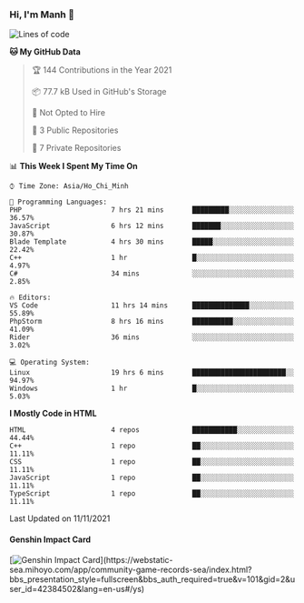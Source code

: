### Hi, I'm Manh 👋

<!--START_SECTION:waka-->
![Lines of code](https://img.shields.io/badge/From%20Hello%20World%20I%27ve%20Written-246419%20lines%20of%20code-blue)

**🐱 My GitHub Data** 

> 🏆 144 Contributions in the Year 2021
 > 
> 📦 77.7 kB Used in GitHub's Storage 
 > 
> 🚫 Not Opted to Hire
 > 
> 📜 3 Public Repositories 
 > 
> 🔑 7 Private Repositories  
 > 
📊 **This Week I Spent My Time On** 

```text
⌚︎ Time Zone: Asia/Ho_Chi_Minh

💬 Programming Languages: 
PHP                      7 hrs 21 mins       █████████░░░░░░░░░░░░░░░░   36.57% 
JavaScript               6 hrs 12 mins       ███████░░░░░░░░░░░░░░░░░░   30.87% 
Blade Template           4 hrs 30 mins       █████░░░░░░░░░░░░░░░░░░░░   22.42% 
C++                      1 hr                █░░░░░░░░░░░░░░░░░░░░░░░░   4.97% 
C#                       34 mins             ░░░░░░░░░░░░░░░░░░░░░░░░░   2.85%

🔥 Editors: 
VS Code                  11 hrs 14 mins      ██████████████░░░░░░░░░░░   55.89% 
PhpStorm                 8 hrs 16 mins       ██████████░░░░░░░░░░░░░░░   41.09% 
Rider                    36 mins             ░░░░░░░░░░░░░░░░░░░░░░░░░   3.02%

💻 Operating System: 
Linux                    19 hrs 6 mins       ███████████████████████░░   94.97% 
Windows                  1 hr                █░░░░░░░░░░░░░░░░░░░░░░░░   5.03%

```

**I Mostly Code in HTML** 

```text
HTML                     4 repos             ███████████░░░░░░░░░░░░░░   44.44% 
C++                      1 repo              ██░░░░░░░░░░░░░░░░░░░░░░░   11.11% 
CSS                      1 repo              ██░░░░░░░░░░░░░░░░░░░░░░░   11.11% 
JavaScript               1 repo              ██░░░░░░░░░░░░░░░░░░░░░░░   11.11% 
TypeScript               1 repo              ██░░░░░░░░░░░░░░░░░░░░░░░   11.11%

```



 Last Updated on 11/11/2021
<!--END_SECTION:waka-->

#### Genshin Impact Card
[![Genshin Impact Card](https://api.mn07.xyz/genshin/card/42384502?)](https://webstatic-sea.mihoyo.com/app/community-game-records-sea/index.html?bbs_presentation_style=fullscreen&bbs_auth_required=true&v=101&gid=2&user_id=42384502&lang=en-us#/ys)

